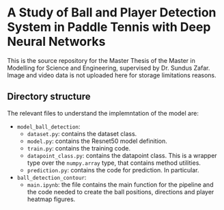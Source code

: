 # A Study of Ball and Player Detection System in Paddle Tennis with Deep Neural Networks

This is the source repository for the Master Thesis of the Master in Modelling for Science and Engineering, supervised by Dr. Sundus Zafar. Image and video data is not uploaded here for storage limitations reasons.

## Directory structure

The relevant files to understand the implemntation of the model are:

- `model_ball_detection`:
  - `dataset.py`: contains the dataset class.
  - `model.py`:  contains the Resnet50 model definition.
  - `train.py`: contains the training code.
  - `datapoint_class.py`: contains the datapoint class. This is a wrapper type over the `numpy.array` type, that contains method utilities.
  - `prediction.py`: contains the code for prediction. In particular.
- `ball_detection_contour`: 
  - `main.ipynb`: the file contains the main function for the pipeline and the code needed to create the ball positions, directions and player heatmap figures.